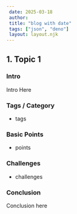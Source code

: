 ```yaml
---
 date: 2025-03-18
 author: 
 title: "blog with date"
 tags: ["json", "deno"]
 layout: layout.njk
---
```


## 1. Topic 1

### Intro

Intro Here

### Tags / Category

- tags

### Basic Points

- points

### Challenges

- challenges

### Conclusion

Conclusion here
